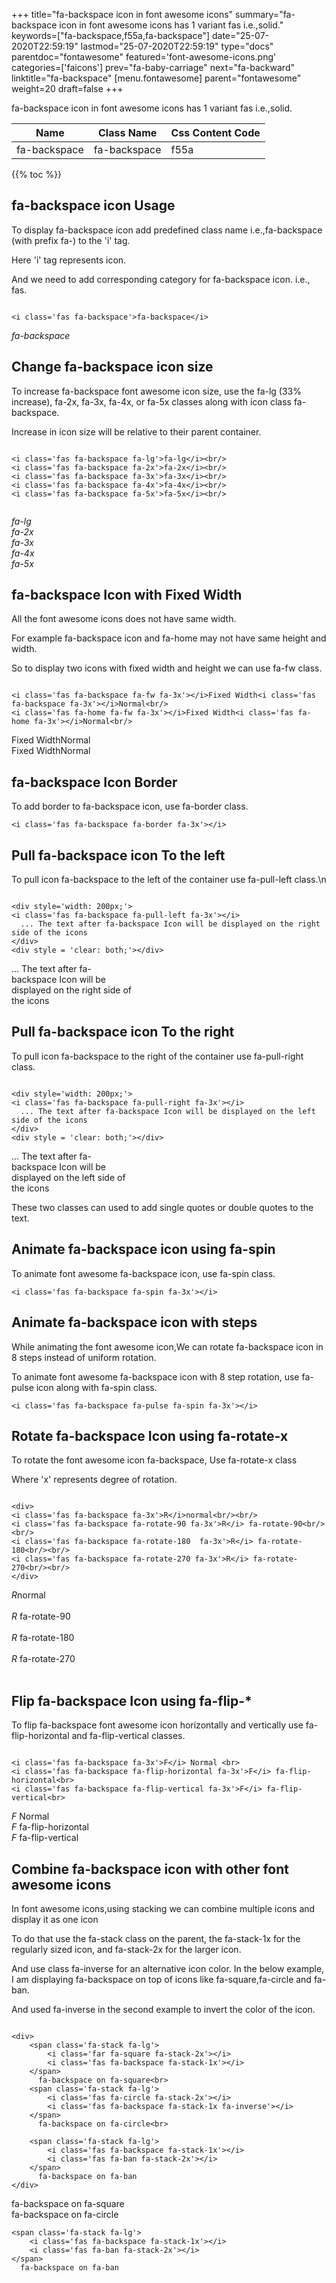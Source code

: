 +++
title="fa-backspace icon in font awesome icons"
summary="fa-backspace icon in font awesome icons has 1 variant fas i.e.,solid."
keywords=["fa-backspace,f55a,fa-backspace"]
date="25-07-2020T22:59:19"
lastmod="25-07-2020T22:59:19"
type="docs"
parentdoc="fontawesome"
featured='font-awesome-icons.png'
categories=['faicons']
prev="fa-baby-carriage"
next="fa-backward"
linktitle="fa-backspace"
[menu.fontawesome]
parent="fontawesome"
weight=20
draft=false
+++


fa-backspace icon in font awesome icons has 1 variant fas i.e.,solid.

<div class='table-responsive'><table class='table'><thead><tr><th>Name</th><th>Class Name</th><th>Css Content Code</th></tr></thead><tbody><tr><td>fa-backspace</td><td>fa-backspace</td><td>f55a</td></tr></tbody></table></div>


{{% toc %}}


## fa-backspace icon Usage

To display fa-backspace icon add predefined class name i.e.,fa-backspace (with prefix fa-) to the 'i' tag.

Here 'i' tag represents icon.

And we need to add corresponding category for fa-backspace icon. i.e., fas.


```

<i class='fas fa-backspace'>fa-backspace</i>
```

<i class='fas fa-backspace'>fa-backspace</i>




## Change fa-backspace icon size
To increase fa-backspace font awesome icon size, use the fa-lg (33% increase), fa-2x, fa-3x, fa-4x, or fa-5x classes along with icon class fa-backspace.

Increase in icon size will be relative to their parent container. 

```

<i class='fas fa-backspace fa-lg'>fa-lg</i><br/>
<i class='fas fa-backspace fa-2x'>fa-2x</i><br/>
<i class='fas fa-backspace fa-3x'>fa-3x</i><br/>
<i class='fas fa-backspace fa-4x'>fa-4x</i><br/>
<i class='fas fa-backspace fa-5x'>fa-5x</i><br/>
            
```

<i class='fas fa-backspace fa-lg'>fa-lg</i><br/>
<i class='fas fa-backspace fa-2x'>fa-2x</i><br/>
<i class='fas fa-backspace fa-3x'>fa-3x</i><br/>
<i class='fas fa-backspace fa-4x'>fa-4x</i><br/>
<i class='fas fa-backspace fa-5x'>fa-5x</i><br/>
            



## fa-backspace Icon with Fixed Width 

All the font awesome icons does not have same width.

For example fa-backspace icon and fa-home may not have same height and width.

So to display two icons with fixed width and height we can use fa-fw class.


```

<i class='fas fa-backspace fa-fw fa-3x'></i>Fixed Width<i class='fas fa-backspace fa-3x'></i>Normal<br/>
<i class='fas fa-home fa-fw fa-3x'></i>Fixed Width<i class='fas fa-home fa-3x'></i>Normal<br/>
```

<i class='fas fa-backspace fa-fw fa-3x'></i>Fixed Width<i class='fas fa-backspace fa-3x'></i>Normal<br/>
<i class='fas fa-home fa-fw fa-3x'></i>Fixed Width<i class='fas fa-home fa-3x'></i>Normal<br/>



## fa-backspace Icon Border 

To add border to fa-backspace icon, use fa-border class.


```
<i class='fas fa-backspace fa-border fa-3x'></i>

```
<i class='fas fa-backspace fa-border fa-3x'></i>





## Pull fa-backspace icon To the left

To pull icon fa-backspace to the left of the container use fa-pull-left class.\n

```

<div style='width: 200px;'>
<i class='fas fa-backspace fa-pull-left fa-3x'></i>
  ... The text after fa-backspace Icon will be displayed on the right side of the icons
</div>
<div style = 'clear: both;'></div>
```

<div style='width: 200px;'>
<i class='fas fa-backspace fa-pull-left fa-3x'></i>
  ... The text after fa-backspace Icon will be displayed on the right side of the icons
</div>
<div style = 'clear: both;'></div>




## Pull fa-backspace icon To the right
To pull icon fa-backspace to the right of the container use fa-pull-right class.

```

<div style='width: 200px;'>
<i class='fas fa-backspace fa-pull-right fa-3x'></i>
  ... The text after fa-backspace Icon will be displayed on the left side of the icons
</div>
<div style = 'clear: both;'></div>
```

<div style='width: 200px;'>
<i class='fas fa-backspace fa-pull-right fa-3x'></i>
  ... The text after fa-backspace Icon will be displayed on the left side of the icons
</div>
<div style = 'clear: both;'></div>

These two classes can used to add single quotes or double quotes to the text.


## Animate fa-backspace icon using fa-spin
To animate font awesome fa-backspace icon, use fa-spin class.

```
<i class='fas fa-backspace fa-spin fa-3x'></i>
```
<i class='fas fa-backspace fa-spin fa-3x'></i>




## Animate fa-backspace icon with steps
While animating the font awesome icon,We can rotate fa-backspace icon in 8 steps instead of uniform rotation.

To animate font awesome fa-backspace icon with 8 step rotation, use fa-pulse icon along with fa-spin class.


```
<i class='fas fa-backspace fa-pulse fa-spin fa-3x'></i>

```
<i class='fas fa-backspace fa-pulse fa-spin fa-3x'></i>





## Rotate fa-backspace Icon using fa-rotate-x
To rotate the font awesome icon fa-backspace, Use fa-rotate-x class

Where 'x' represents degree of rotation.


```

<div>
<i class='fas fa-backspace fa-3x'>R</i>normal<br/><br/>
<i class='fas fa-backspace fa-rotate-90 fa-3x'>R</i> fa-rotate-90<br/><br/> 
<i class='fas fa-backspace fa-rotate-180  fa-3x'>R</i> fa-rotate-180<br/><br/> 
<i class='fas fa-backspace fa-rotate-270 fa-3x'>R</i> fa-rotate-270<br/><br/>
</div>
```

<div>
<i class='fas fa-backspace fa-3x'>R</i>normal<br/><br/>
<i class='fas fa-backspace fa-rotate-90 fa-3x'>R</i> fa-rotate-90<br/><br/> 
<i class='fas fa-backspace fa-rotate-180  fa-3x'>R</i> fa-rotate-180<br/><br/> 
<i class='fas fa-backspace fa-rotate-270 fa-3x'>R</i> fa-rotate-270<br/><br/>
</div>




## Flip fa-backspace Icon using fa-flip-*
To flip fa-backspace font awesome icon horizontally and vertically use fa-flip-horizontal and fa-flip-vertical classes. 

```

<i class='fas fa-backspace fa-3x'>F</i> Normal <br>
<i class='fas fa-backspace fa-flip-horizontal fa-3x'>F</i> fa-flip-horizontal<br>
<i class='fas fa-backspace fa-flip-vertical fa-3x'>F</i> fa-flip-vertical<br>
```

<i class='fas fa-backspace fa-3x'>F</i> Normal <br>
<i class='fas fa-backspace fa-flip-horizontal fa-3x'>F</i> fa-flip-horizontal<br>
<i class='fas fa-backspace fa-flip-vertical fa-3x'>F</i> fa-flip-vertical<br>




## Combine fa-backspace icon with other font awesome icons
In font awesome icons,using stacking we can combine multiple icons and display it as one icon 

To do that use the fa-stack class on the parent, the fa-stack-1x for the regularly sized icon, and fa-stack-2x for the larger icon.

And use class fa-inverse for an alternative icon color. 
In the below example, I am displaying fa-backspace on top of icons like fa-square,fa-circle and fa-ban.

And used fa-inverse in the second example to invert the color of the icon.

```

<div>
    <span class='fa-stack fa-lg'>
        <i class='far fa-square fa-stack-2x'></i>
        <i class='fas fa-backspace fa-stack-1x'></i>
    </span>
      fa-backspace on fa-square<br>
    <span class='fa-stack fa-lg'>
        <i class='fas fa-circle fa-stack-2x'></i>
        <i class='fas fa-backspace fa-stack-1x fa-inverse'></i>
    </span>
      fa-backspace on fa-circle<br>

    <span class='fa-stack fa-lg'>
        <i class='fas fa-backspace fa-stack-1x'></i>
        <i class='fas fa-ban fa-stack-2x'></i>
    </span>
      fa-backspace on fa-ban
</div>
```

<div>
    <span class='fa-stack fa-lg'>
        <i class='far fa-square fa-stack-2x'></i>
        <i class='fas fa-backspace fa-stack-1x'></i>
    </span>
      fa-backspace on fa-square<br>
    <span class='fa-stack fa-lg'>
        <i class='fas fa-circle fa-stack-2x'></i>
        <i class='fas fa-backspace fa-stack-1x fa-inverse'></i>
    </span>
      fa-backspace on fa-circle<br>

    <span class='fa-stack fa-lg'>
        <i class='fas fa-backspace fa-stack-1x'></i>
        <i class='fas fa-ban fa-stack-2x'></i>
    </span>
      fa-backspace on fa-ban
</div>






